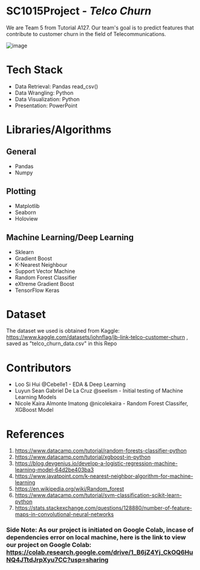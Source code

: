 # SC1015Project - *Telco Churn*

We are Team 5 from Tutorial A127. 
Our team's goal is to predict features that contribute to customer churn in the field of Telecommunications.

![image](https://user-images.githubusercontent.com/84433822/233770417-867b9574-e097-40c7-8a5a-5ad0a1634f8b.png)


# Tech Stack
- Data Retrieval: Pandas read_csv()
- Data Wrangling: Python
- Data Visualization: Python
- Presentation: PowerPoint

# Libraries/Algorithms
## General 
- Pandas
- Numpy

## Plotting
- Matplotlib
- Seaborn
- Holoview

## Machine Learning/Deep Learning
- Sklearn
-  Gradient Boost
-  K-Nearest Neighbour
-  Support Vector Machine
-  Random Forest Classifier
-  eXtreme Gradient Boost
- TensorFlow Keras

# Dataset
The dataset we used is obtained from Kaggle: https://www.kaggle.com/datasets/johnflag/jb-link-telco-customer-churn , saved as "telco_churn_data.csv" in this Repo

# Contributors
- Loo Si Hui @Cebelle1 -  EDA & Deep Learning
- Luyun Sean Gabriel De La Cruz @seelism - Initial testing of Machine Learning Models
- Nicole Kaira Almonte Imatong @nicolekaira - Random Forest Classifer, XGBoost Model

# References
1. https://www.datacamp.com/tutorial/random-forests-classifier-python
2. https://www.datacamp.com/tutorial/xgboost-in-python 
3. https://blog.devgenius.io/develop-a-logistic-regression-machine-learning-model-64d2be403ba3
4. https://www.javatpoint.com/k-nearest-neighbor-algorithm-for-machine-learning
5. https://en.wikipedia.org/wiki/Random_forest
6. https://www.datacamp.com/tutorial/svm-classification-scikit-learn-python
7. https://stats.stackexchange.com/questions/128880/number-of-feature-maps-in-convolutional-neural-networks

### Side Note: As our project is initiated on Google Colab, incase of dependencies error on local machine, here is the link to view our project on Google Colab: https://colab.research.google.com/drive/1_B6jZ4Yj_CkOQ6HuNQ4JTtdJrpXyu7CC?usp=sharing
